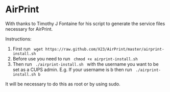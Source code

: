 AirPrint
========

With thanks to Timothy J Fontaine for his script to generate the service files necessary for AirPrint.

Instructions:
<ol>
<li> First run <code> wget https://raw.github.com/X23/AirPrint/master/airprint-install.sh </code></li>

<li> Before use you need to run <code> chmod +x airprint-install.sh </code></li>

<li>Then run <code> ./airprint-install.sh </code> with the username you want to be set as a CUPS admin. 
E.g. If your username is b then run <code> ./airprint-install.sh b </code></li>
</ol>
It will be necessary to do this as root or by using sudo.

